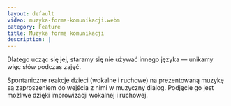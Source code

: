 ```yaml
---
layout: default
video: muzyka-forma-komunikacji.webm
category: Feature
title: Muzyka formą komunikacji 
description: |
---
```


Dlatego ucząc&nbsp;się jej, staramy&nbsp;się nie&nbsp;używać innego języka &mdash; unikamy więc słów podczas zajęć. 

Spontaniczne reakcje dzieci (wokalne i ruchowe) na&nbsp;prezentowaną muzykę są zaproszeniem do&nbsp;wejścia z&nbsp;nimi w&nbsp;muzyczny dialog. Podjęcie&nbsp;go jest możliwe dzięki improwizacji wokalnej i&nbsp;ruchowej.
